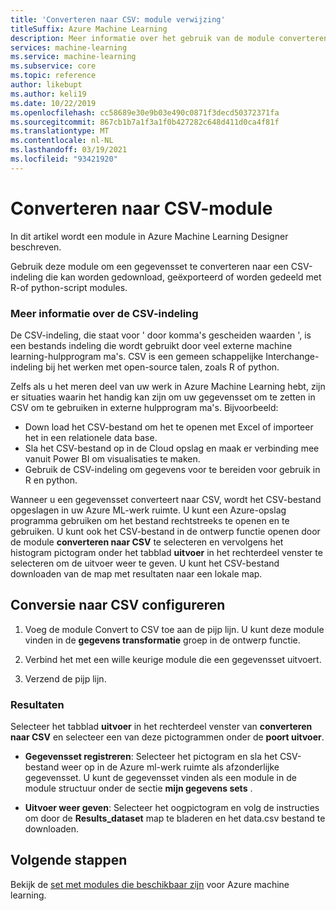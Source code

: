 ```yaml
---
title: 'Converteren naar CSV: module verwijzing'
titleSuffix: Azure Machine Learning
description: Meer informatie over het gebruik van de module converteren naar CSV in Azure Machine Learning Designer om een gegevensset te converteren naar een CSV-bestand dat later opnieuw kan worden gebruikt.
services: machine-learning
ms.service: machine-learning
ms.subservice: core
ms.topic: reference
author: likebupt
ms.author: keli19
ms.date: 10/22/2019
ms.openlocfilehash: cc58689e30e9b03e490c0871f3decd50372371fa
ms.sourcegitcommit: 867cb1b7a1f3a1f0b427282c648d411d0ca4f81f
ms.translationtype: MT
ms.contentlocale: nl-NL
ms.lasthandoff: 03/19/2021
ms.locfileid: "93421920"
---
```

# <a name="convert-to-csv-module"></a>Converteren naar CSV-module

In dit artikel wordt een module in Azure Machine Learning Designer beschreven.

Gebruik deze module om een gegevensset te converteren naar een CSV-indeling die kan worden gedownload, geëxporteerd of worden gedeeld met R-of python-script modules.

### <a name="more-about-the-csv-format"></a>Meer informatie over de CSV-indeling 

De CSV-indeling, die staat voor ' door komma's gescheiden waarden ', is een bestands indeling die wordt gebruikt door veel externe machine learning-hulpprogram ma's. CSV is een gemeen schappelijke Interchange-indeling bij het werken met open-source talen, zoals R of python.

Zelfs als u het meren deel van uw werk in Azure Machine Learning hebt, zijn er situaties waarin het handig kan zijn om uw gegevensset om te zetten in CSV om te gebruiken in externe hulpprogram ma's. Bijvoorbeeld:

+ Down load het CSV-bestand om het te openen met Excel of importeer het in een relationele data base.  
+ Sla het CSV-bestand op in de Cloud opslag en maak er verbinding mee vanuit Power BI om visualisaties te maken.  
+ Gebruik de CSV-indeling om gegevens voor te bereiden voor gebruik in R en python. 

Wanneer u een gegevensset converteert naar CSV, wordt het CSV-bestand opgeslagen in uw Azure ML-werk ruimte. U kunt een Azure-opslag programma gebruiken om het bestand rechtstreeks te openen en te gebruiken. U kunt ook het CSV-bestand in de ontwerp functie openen door de module **converteren naar CSV** te selecteren en vervolgens het histogram pictogram onder het tabblad **uitvoer** in het rechterdeel venster te selecteren om de uitvoer weer te geven. U kunt het CSV-bestand downloaden van de map met resultaten naar een lokale map.  

## <a name="how-to-configure-convert-to-csv"></a>Conversie naar CSV configureren


1.  Voeg de module Convert to CSV toe aan de pijp lijn. U kunt deze module vinden in de **gegevens transformatie** groep in de ontwerp functie. 

2. Verbind het met een wille keurige module die een gegevensset uitvoert.   
  
3.  Verzend de pijp lijn.

### <a name="results"></a>Resultaten
  

Selecteer het tabblad **uitvoer** in het rechterdeel venster van **converteren naar CSV** en selecteer een van deze pictogrammen onder de **poort uitvoer**.  

+ **Gegevensset registreren**: Selecteer het pictogram en sla het CSV-bestand weer op in de Azure ml-werk ruimte als afzonderlijke gegevensset. U kunt de gegevensset vinden als een module in de module structuur onder de sectie **mijn gegevens sets** .

 + **Uitvoer weer geven**: Selecteer het oogpictogram en volg de instructies om door de **Results_dataset** map te bladeren en het data.csv bestand te downloaden.

## <a name="next-steps"></a>Volgende stappen

Bekijk de [set met modules die beschikbaar zijn](module-reference.md) voor Azure machine learning. 